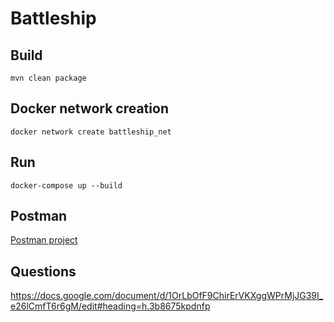 # Battleship

## Build

```
mvn clean package
```

## Docker network creation

```
docker network create battleship_net
```

## Run

```
docker-compose up --build
```

## Postman
[Postman project](docs/postman)


## Questions
https://docs.google.com/document/d/1OrLbOfF9ChirErVKXggWPrMjJG39I_e26lCmfT6r6gM/edit#heading=h.3b8675kpdnfp